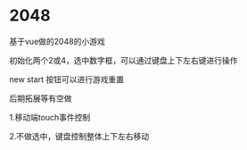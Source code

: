 # 2048
基于vue做的2048的小游戏

初始化两个2或4，选中数字框，可以通过键盘上下左右键进行操作

new start 按钮可以进行游戏重置

后期拓展等有空做

1.移动端touch事件控制

2.不做选中，键盘控制整体上下左右移动